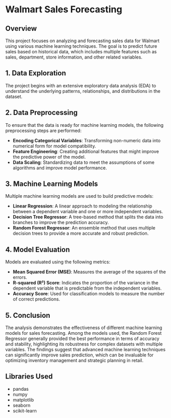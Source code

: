 
# Walmart Sales Forecasting

## Overview
This project focuses on analyzing and forecasting sales data for Walmart using various machine learning techniques. The goal is to predict future sales based on historical data, which includes multiple features such as sales, department, store information, and other related variables.

## 1. Data Exploration
The project begins with an extensive exploratory data analysis (EDA) to understand the underlying patterns, relationships, and distributions in the dataset.

## 2. Data Preprocessing
To ensure that the data is ready for machine learning models, the following preprocessing steps are performed:
- **Encoding Categorical Variables**: Transforming non-numeric data into numerical form for model compatibility.
- **Feature Engineering**: Creating additional features that might improve the predictive power of the model.
- **Data Scaling**: Standardizing data to meet the assumptions of some algorithms and improve model performance.

## 3. Machine Learning Models
Multiple machine learning models are used to build predictive models:
- **Linear Regression**: A linear approach to modeling the relationship between a dependent variable and one or more independent variables.
- **Decision Tree Regressor**: A tree-based method that splits the data into branches to improve the prediction accuracy.
- **Random Forest Regressor**: An ensemble method that uses multiple decision trees to provide a more accurate and robust prediction.

## 4. Model Evaluation
Models are evaluated using the following metrics:
- **Mean Squared Error (MSE)**: Measures the average of the squares of the errors.
- **R-squared (R²) Score**: Indicates the proportion of the variance in the dependent variable that is predictable from the independent variables.
- **Accuracy Score**: Used for classification models to measure the number of correct predictions.

## 5. Conclusion
The analysis demonstrates the effectiveness of different machine learning models for sales forecasting. Among the models used, the Random Forest Regressor generally provided the best performance in terms of accuracy and stability, highlighting its robustness for complex datasets with multiple variables. The findings suggest that advanced machine learning techniques can significantly improve sales prediction, which can be invaluable for optimizing inventory management and strategic planning in retail.

## Libraries Used
- pandas
- numpy
- matplotlib
- seaborn
- scikit-learn

